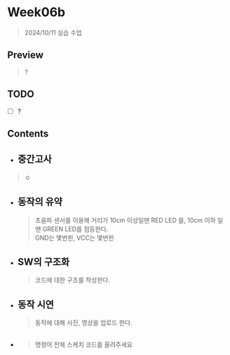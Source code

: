 # Week06b

> 2024/10/11 실습 수업

## Preview

> ?  

## TODO

- [ ] ?

## Contents

- ## 중간고사  

> ㅇ  

- ## 동작의 유약

    > 초음파 센서를 이용해 거리가 10cm 이상일땐 RED LED 를, 10cm 이하 일땐 GREEN LED를 점등한다.  
    > GND는 몇번핀, VCC는 몇번핀  
    > 

- ## SW의 구조화

    > 코드에 대한 구조를 작성한다.  

- ## 동작 시연

    > 동작에 대해 사진, 영상을 업로드 한다.  

- ## 
    > 명령어 전체 스케치 코드를 올려주세요  
